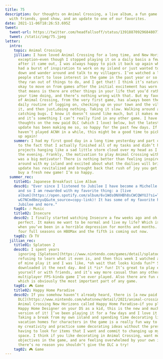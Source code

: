 ```yaml
---
title: 75
description: Our thoughts on Animal Crossing, a live album, a fun game to play
  with friends, good show, and an update to one of our favorites.
date: 2021-11-06T18:26:53.695Z
tweet:
  tweet-url: https://twitter.com/headfallsoff/status/1391887092968480771
  tweet: /static/img/75.jpeg
letter:
  intro:
    topic: Animal Crossing
    jillian: I have loved Animal Crossing for a long time, and New Horizons is no
      exception—even though I stopped playing it on a daily basis a few months
      after it came out, I was always happy to pick it back up again whether I
      had a burst of inspiration to work on my island or just wanted to slow
      down and wander around and talk to my villagers. I’ve watched a lot of
      people start to lose interest in the game in the past year or so because
      they ran out of things to do, and I get that! I think it’s natural and
      okay to move on from games after the initial excitement has worn off—all
      that means is there are other things in your life that you’d rather spend
      your time doing, and there’s nothing wrong with that. But my favorite part
      of Animal Crossing, from the very first game, has always been the little
      daily routine of logging on, checking up on your town and the villagers in
      it, and then just…doing nothing. Taking it slow. Walking around and
      catching bugs. I know it doesn’t sound like much, but it makes me happy,
      and it’s something I can’t really find in any other game. I have more
      thoughts on the new paid DLC (which I love) below, but the latest 2.0
      update has been making me so, so happy for the past few days. If you
      haven’t played ACNH in a while, this might be a good time to pick it back
      up again!
    summer: I had my first good day in a long time yesterday and part of it was due
      to the fact that I actually finished all of my tasks and didn’t have
      projects hanging like a sad little storm cloud over my head as I went into
      the evening. Frankly, the motivation to play Animal Crossing without worry
      was a big motivator! There is nothing better than feeling inspired to fuck
      around with my island and excited about what the dailies will bring. The
      update has revitalized and brought back that rush of joy you get when you
      buy a fresh new game! I’m so happy.
  summer_rec:
    title01: Japanese Breakfast Live Album
    desc01: "Ever since I listened to Jubilee I have become a Michelle Zauner Stan,
      and so I am rewarded with my favorite thing: a [live
      album](https://open.spotify.com/album/6v1WdsONXHBh8sCWCQWYUJ?si=T26GOKbvS\
      wG7NCmdBmzyuQ&utm_source=copy-link)! It has some of my favorite hits from
      Jubilee and more."
    tag01: 🎶 Music
    title02: Insecure
    desc02: I finally started watching Insecure a few weeks ago and oh my god! It’s
      perfect. It makes me want to be normal and live my life? Which is good
      when you’ve been in a horrible depression for months and months. There are
      four full seasons on HBOMax and the fifth is coming out now.
    tag02: 📺 TV
  jillian_rec:
    title01: Splatoon 2
    desc01: I spent years
      ignoring [Splatoon](https://www.nintendo.com/games/detail/splatoon-2-switch/) and
      refusing to learn what it even is, and then this week I watched a friend
      of mine play it and I was like, *oh wait that looks kinda fun?* So I
      downloaded it the next day. And it *is* fun! It’s great to play either by
      yourself or with friends, and it’s way more casual than any other online
      multiplayer FPS-kinda game I’ve ever played. Also there are fun outfits,
      which is obviously the most important part of any game.
    tag01: 🎮 Game
    title02: Happy Home Paradise
    desc02: If you somehow haven’t already heard, there is [a new paid
      DLC](https://www.nintendo.com/whatsnew/detail/2021/animal-crossing-new-horizons-happy-home-paradise-dlc-available-now/) for
      Animal Crossing New Horizons called Happy Home Paradise—if you played
      Happy Home Designer on your DS as a kid, this is the new and much-improved
      version of it! I’ve been playing it for a few days and I love it so far.
      Taking a break from my own island and spending time decorating little
      vacation homes for characters in the game is a really fun way to exercise
      my creativity and practice some decorating ideas without the pressure of
      having to look for items that I want and commit to changing up my own
      space. I think if you like decorating in Animal Crossing, want more
      objectives in the game, and are feeling overwhelmed by your own island,
      there’s no reason you shouldn’t give the DLC a try!
    tag02: 🎮 Game
---
```


